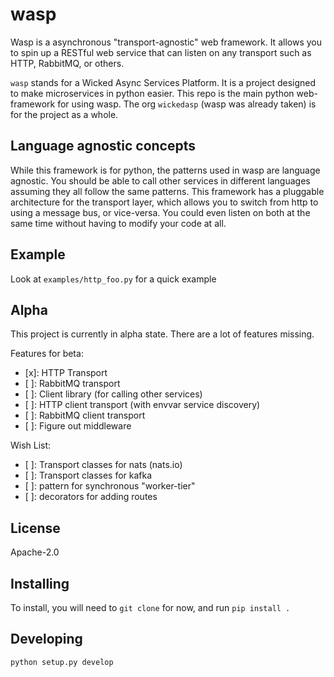 # wasp

Wasp is a asynchronous "transport-agnostic" web framework.
It allows you to spin up a RESTful web service that can listen on any transport
such as HTTP, RabbitMQ, or others.

`wasp` stands for a Wicked Async Services Platform.
It is a project designed to make microservices in python easier. 
This repo is the main python web-framework for using wasp.
The org `wickedasp` (wasp was already taken) is for the project as a whole.

## Language agnostic concepts
While this framework is for python, the patterns used in wasp are language
agnostic. You should be able to call other services in different languages
assuming they all follow the same patterns. This framework has a pluggable
architecture for the transport layer, which allows you to switch from
http to using a message bus, or vice-versa. You could even listen on both
at the same time without having to modify your code at all.

## Example
Look at `examples/http_foo.py` for a quick example

## Alpha
This project is currently in alpha state. 
There are a lot of features missing.

Features for beta:
- [x]: HTTP Transport
- [ ]: RabbitMQ transport
- [ ]: Client library (for calling other services)
- [ ]: HTTP client transport (with envvar service discovery)
- [ ]: RabbitMQ client transport
- [ ]: Figure out middleware
 
Wish List:
- [ ]: Transport classes for nats (nats.io)
- [ ]: Transport classes for kafka
- [ ]: pattern for synchronous "worker-tier"
- [ ]: decorators for adding routes

## License
Apache-2.0

## Installing
To install, you will need to `git clone` for now, and run `pip install .`

## Developing
`python setup.py develop`
